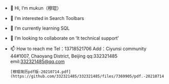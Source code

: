 - 👋 Hi, I’m  mukun（穆琨）
- 👀 I’m interested in Search Toolbars
- 🌱 I’m currently learning  SQL
- 💞️ I’m looking to collaborate on ‘It technical support’
- 📫 How to reach me Tel：13718521706  Add：Ciyunsi community 44#1007, Chaoyang District, Beijing
       qq:332321485
       emil:332321485@qq.com

      [穆琨简历pdf版-20210714.pdf](https://github.com/332321485/332321485/files/7369905/pdf.-20210714.pdf)
